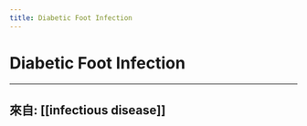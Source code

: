 ```yaml
---
title: Diabetic Foot Infection
---
```

# Diabetic Foot Infection


----
來自: [[infectious disease]]
----

